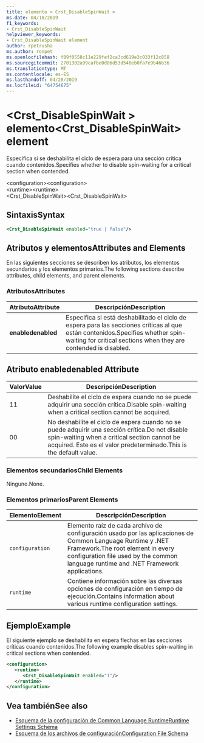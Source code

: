 ```yaml
---
title: elemento < Crst_DisableSpinWait >
ms.date: 04/18/2019
f1_keywords:
- Crst_DisableSpinWait
helpviewer_keywords:
- Crst_DisableSpinWait element
author: rpetrusha
ms.author: ronpet
ms.openlocfilehash: f89f0558c11e229fef2ca3cd619e3c033f12c858
ms.sourcegitcommit: 2701302a99cafbe0d86d53d540eb0fa7e9b46b36
ms.translationtype: MT
ms.contentlocale: es-ES
ms.lasthandoff: 04/28/2019
ms.locfileid: "64754675"
---
```

# <a name="crstdisablespinwait-element"></a><span data-ttu-id="bdafc-102">\<Crst_DisableSpinWait > elemento</span><span class="sxs-lookup"><span data-stu-id="bdafc-102">\<Crst_DisableSpinWait> element</span></span>

<span data-ttu-id="bdafc-103">Especifica si se deshabilita el ciclo de espera para una sección crítica cuando contenidos.</span><span class="sxs-lookup"><span data-stu-id="bdafc-103">Specifies whether to disable spin-waiting for a critical section when contended.</span></span>  
  
 <span data-ttu-id="bdafc-104">\<configuration></span><span class="sxs-lookup"><span data-stu-id="bdafc-104">\<configuration></span></span>  
<span data-ttu-id="bdafc-105">\<runtime></span><span class="sxs-lookup"><span data-stu-id="bdafc-105">\<runtime></span></span>  
<span data-ttu-id="bdafc-106">\<Crst_DisableSpinWait></span><span class="sxs-lookup"><span data-stu-id="bdafc-106">\<Crst_DisableSpinWait></span></span>  
  
## <a name="syntax"></a><span data-ttu-id="bdafc-107">Sintaxis</span><span class="sxs-lookup"><span data-stu-id="bdafc-107">Syntax</span></span>  
  
```xml  
<Crst_DisableSpinWait enabled="true | false"/>  
```  
  
## <a name="attributes-and-elements"></a><span data-ttu-id="bdafc-108">Atributos y elementos</span><span class="sxs-lookup"><span data-stu-id="bdafc-108">Attributes and Elements</span></span>

<span data-ttu-id="bdafc-109">En las siguientes secciones se describen los atributos, los elementos secundarios y los elementos primarios.</span><span class="sxs-lookup"><span data-stu-id="bdafc-109">The following sections describe attributes, child elements, and parent elements.</span></span>  
  
### <a name="attributes"></a><span data-ttu-id="bdafc-110">Atributos</span><span class="sxs-lookup"><span data-stu-id="bdafc-110">Attributes</span></span>  
  
|<span data-ttu-id="bdafc-111">Atributo</span><span class="sxs-lookup"><span data-stu-id="bdafc-111">Attribute</span></span>|<span data-ttu-id="bdafc-112">Descripción</span><span class="sxs-lookup"><span data-stu-id="bdafc-112">Description</span></span>|  
|---------------|-----------------|  
|<span data-ttu-id="bdafc-113">**enabled**</span><span class="sxs-lookup"><span data-stu-id="bdafc-113">**enabled**</span></span>|<span data-ttu-id="bdafc-114">Especifica si está deshabilitado el ciclo de espera para las secciones críticas al que están contenidos.</span><span class="sxs-lookup"><span data-stu-id="bdafc-114">Specifies whether spin-waiting for critical sections when they are contended is disabled.</span></span>|  
  
## <a name="enabled-attribute"></a><span data-ttu-id="bdafc-115">Atributo enabled</span><span class="sxs-lookup"><span data-stu-id="bdafc-115">enabled Attribute</span></span>  
  
|<span data-ttu-id="bdafc-116">Valor</span><span class="sxs-lookup"><span data-stu-id="bdafc-116">Value</span></span>|<span data-ttu-id="bdafc-117">Descripción</span><span class="sxs-lookup"><span data-stu-id="bdafc-117">Description</span></span>|  
|-----------|-----------------|  
|<span data-ttu-id="bdafc-118">1</span><span class="sxs-lookup"><span data-stu-id="bdafc-118">1</span></span>|<span data-ttu-id="bdafc-119">Deshabilite el ciclo de espera cuando no se puede adquirir una sección crítica.</span><span class="sxs-lookup"><span data-stu-id="bdafc-119">Disable spin-waiting when a critical section cannot be acquired.</span></span>|  
|<span data-ttu-id="bdafc-120">0</span><span class="sxs-lookup"><span data-stu-id="bdafc-120">0</span></span>|<span data-ttu-id="bdafc-121">No deshabilite el ciclo de espera cuando no se puede adquirir una sección crítica.</span><span class="sxs-lookup"><span data-stu-id="bdafc-121">Do not disable spin-waiting when a critical section cannot be acquired.</span></span> <span data-ttu-id="bdafc-122">Este es el valor predeterminado.</span><span class="sxs-lookup"><span data-stu-id="bdafc-122">This is the default value.</span></span>|  
  
### <a name="child-elements"></a><span data-ttu-id="bdafc-123">Elementos secundarios</span><span class="sxs-lookup"><span data-stu-id="bdafc-123">Child Elements</span></span>  
 <span data-ttu-id="bdafc-124">Ninguno.</span><span class="sxs-lookup"><span data-stu-id="bdafc-124">None.</span></span>  
  
### <a name="parent-elements"></a><span data-ttu-id="bdafc-125">Elementos primarios</span><span class="sxs-lookup"><span data-stu-id="bdafc-125">Parent Elements</span></span>  
  
|<span data-ttu-id="bdafc-126">Elemento</span><span class="sxs-lookup"><span data-stu-id="bdafc-126">Element</span></span>|<span data-ttu-id="bdafc-127">Descripción</span><span class="sxs-lookup"><span data-stu-id="bdafc-127">Description</span></span>|  
|-------------|-----------------|  
|`configuration`|<span data-ttu-id="bdafc-128">Elemento raíz de cada archivo de configuración usado por las aplicaciones de Common Language Runtime y .NET Framework.</span><span class="sxs-lookup"><span data-stu-id="bdafc-128">The root element in every configuration file used by the common language runtime and .NET Framework applications.</span></span>|  
|`runtime`|<span data-ttu-id="bdafc-129">Contiene información sobre las diversas opciones de configuración en tiempo de ejecución.</span><span class="sxs-lookup"><span data-stu-id="bdafc-129">Contains information about various runtime configuration settings.</span></span>|  
  
## <a name="example"></a><span data-ttu-id="bdafc-130">Ejemplo</span><span class="sxs-lookup"><span data-stu-id="bdafc-130">Example</span></span>  

<span data-ttu-id="bdafc-131">El siguiente ejemplo se deshabilita en espera flechas en las secciones críticas cuando contenidos.</span><span class="sxs-lookup"><span data-stu-id="bdafc-131">The following example disables spin-waiting in critical sections when contended.</span></span>  
  
```xml  
<configuration>  
   <runtime>  
      <Crst_DisableSpinWait enabled="1"/>  
   </runtime>  
</configuration>  
```  
  
## <a name="see-also"></a><span data-ttu-id="bdafc-132">Vea también</span><span class="sxs-lookup"><span data-stu-id="bdafc-132">See also</span></span>

- [<span data-ttu-id="bdafc-133">Esquema de la configuración de Common Language Runtime</span><span class="sxs-lookup"><span data-stu-id="bdafc-133">Runtime Settings Schema</span></span>](../../../../../docs/framework/configure-apps/file-schema/runtime/index.md)
- [<span data-ttu-id="bdafc-134">Esquema de los archivos de configuración</span><span class="sxs-lookup"><span data-stu-id="bdafc-134">Configuration File Schema</span></span>](../../../../../docs/framework/configure-apps/file-schema/index.md)
